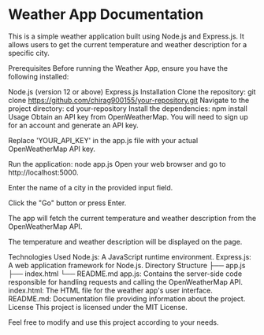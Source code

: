# Weather App Documentation

This is a simple weather application built using Node.js and Express.js. It allows users to get the current temperature and weather description for a specific city.

Prerequisites
Before running the Weather App, ensure you have the following installed:

Node.js (version 12 or above)
Express.js
Installation
Clone the repository:
git clone https://github.com/chirag900155/your-repository.git
Navigate to the project directory:
cd your-repository
Install the dependencies:
npm install
Usage
Obtain an API key from OpenWeatherMap. You will need to sign up for an account and generate an API key.

Replace 'YOUR_API_KEY' in the app.js file with your actual OpenWeatherMap API key.

Run the application:
node app.js
Open your web browser and go to http://localhost:5000.

Enter the name of a city in the provided input field.

Click the "Go" button or press Enter.

The app will fetch the current temperature and weather description from the OpenWeatherMap API.

The temperature and weather description will be displayed on the page.

Technologies Used
Node.js: A JavaScript runtime environment.
Express.js: A web application framework for Node.js.
Directory Structure
├── app.js
├── index.html
└── README.md
app.js: Contains the server-side code responsible for handling requests and calling the OpenWeatherMap API.
index.html: The HTML file for the weather app's user interface.
README.md: Documentation file providing information about the project.
License
This project is licensed under the MIT License.

Feel free to modify and use this project according to your needs.
